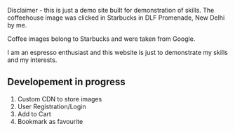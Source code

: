 <p>Disclaimer - this is just a demo site built for demonstration of skills.
The coffeehouse image was clicked in Starbucks in DLF Promenade, New Delhi by me.

Coffee images belong to Starbucks and were taken from Google.

I am an espresso enthusiast and this website is just to demonstrate my skills and my interests. </p>

<h2>Developement in progress</h2>
<ol>
    <li>Custom CDN to store images</li>
    <li>User Registration/Login</li>
    <li>Add to Cart</li>
    <li>Bookmark as favourite</li>
</ol>



